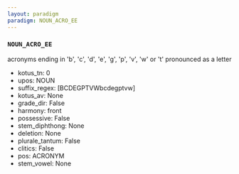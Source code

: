 ```yaml
---
layout: paradigm
paradigm: NOUN_ACRO_EE
---
```

### ` NOUN_ACRO_EE `

acronyms ending in 'b', 'c', 'd', 'e', 'g', 'p', 'v', 'w' or 't' pronounced as a letter
* kotus_tn: 0
* upos: NOUN
* suffix_regex: [BCDEGPTVWbcdegptvw]
* kotus_av: None
* grade_dir: False
* harmony: front
* possessive: False
* stem_diphthong: None
* deletion: None
* plurale_tantum: False
* clitics: False
* pos: ACRONYM
* stem_vowel: None

